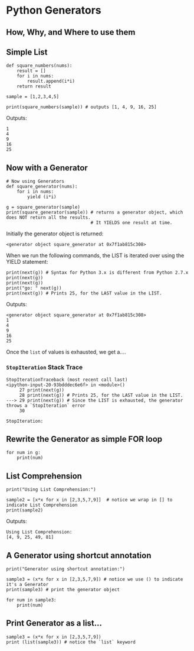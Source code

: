 # Python Generators
## How, Why, and Where to use them

## Simple List
```
def square_numbers(nums):
    result = []
    for i in nums:
        result.append(i*i)
    return result

sample = [1,2,3,4,5]

print(square_numbers(sample)) # outputs [1, 4, 9, 16, 25]
```
Outputs:
```
1
4
9
16
25
```

## Now with a Generator

```
# Now using Generators
def square_generator(nums):
    for i in nums:
        yield (i*i)
        
g = square_generator(sample)
print(square_generator(sample)) # returns a generator object, which does NOT return all the results.
                                # It YIELDS one result at time. 
```

Initially the generator object is returned:

```
<generator object square_generator at 0x7f1ab815c308>
```

When we run the following commands, the LIST is iterated over using the YIELD statement:
```
print(next(g)) # Syntax for Python 3.x is different from Python 2.7.x
print(next(g))
print(next(g))
print("go: " next(g))
print(next(g)) # Prints 25, for the LAST value in the LIST.
```
Outputs:
```
<generator object square_generator at 0x7f1ab815c308>
1
4
9
16
25
```
Once the `list` of values is exhausted, we get a....

### `StopIteration` Stack Trace

```
StopIterationTraceback (most recent call last)
<ipython-input-20-93bdddec6e6f> in <module>()
     27 print(next(g))
     28 print(next(g)) # Prints 25, for the LAST value in the LIST.
---> 29 print(next(g)) # Since the LIST is exhausted, the generator throws a `StopIteration` error
     30 

StopIteration: 

```

## Rewrite the Generator as simple FOR loop
```
for num in g:
    print(num)
```

## List Comprehension     
```
print("Using List Comprehension:")

sample2 = [x*x for x in [2,3,5,7,9]]  # notice we wrap in [] to indicate List Comprehension
print(sample2)
```
Outputs:
```
Using List Comprehension:
[4, 9, 25, 49, 81]
```

## A Generator using shortcut annotation
```
print("Generator using shortcut annotation:")

sample3 = (x*x for x in [2,3,5,7,9]) # notice we use () to indicate it's a Generator
print(sample3) # print the generator object

for num in sample3:
    print(num)
```

## Print Generator as a list...
```
sample3 = (x*x for x in [2,3,5,7,9])
print (list(sample3)) # notice the `list` keyword
```
